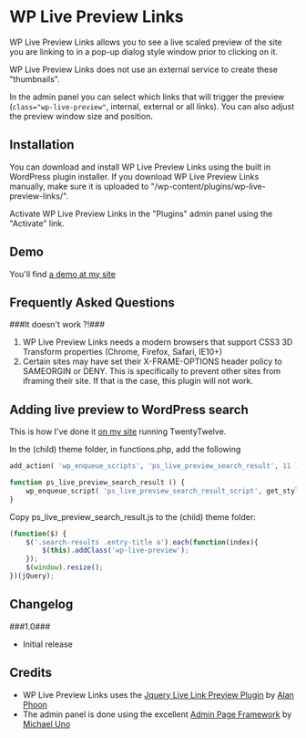 WP Live Preview Links
=====================


WP Live Preview Links allows you to see a live scaled preview of the site you are linking to in a pop-up dialog style window prior to clicking on it.

WP Live Preview Links does not use an external service to create these "thumbnails".

In the admin panel you can select which links that will trigger the preview (`class="wp-live-preview"`, internal, external or all links). You can also adjust the preview window size and position.


Installation 
-------------

You can download and install WP Live Preview Links using the built in WordPress plugin installer. If you download WP Live Preview Links manually, make sure it is uploaded to "/wp-content/plugins/wp-live-preview-links/".

Activate WP Live Preview Links in the "Plugins" admin panel using the "Activate" link.

Demo
-------

You'll find [a demo at my site](http://soderlind.no/wp-live-preview-links/#demo)

Frequently Asked Questions 
--------------------------

###It doesn't work ?!###

1. WP Live Preview Links needs a modern browsers that support CSS3 3D Transform properties (Chrome, Firefox, Safari, IE10+)
1. Certain sites may have set their X-FRAME-OPTIONS header policy to SAMEORGIN or DENY. This is specifically to prevent other sites from iframing their site. If that is the case, this plugin will not work.


Adding live preview to WordPress search
---------------------------------------

This is how I've done it [on my site](http://soderlind.no/?s=plugin) running TwentyTwelve.

In the (child) theme folder, in functions.php, add the following

```php
add_action( 'wp_enqueue_scripts', 'ps_live_preview_search_result', 11 );

function ps_live_preview_search_result () {
	wp_enqueue_script( 'ps_live_preview_search_result_script', get_stylesheet_directory_uri() .  '/ps_live_preview_search_result.js', array('wp-live-preview-links'), false, true );
}
```

Copy ps_live_preview_search_result.js to the (child) theme folder:
```javascript
(function($) {
	$('.search-results .entry-title a').each(function(index){
		$(this).addClass('wp-live-preview');
	});
	$(window).resize();
})(jQuery);
```


Changelog
---------
###1.0###
* Initial release


Credits
-------
* WP Live Preview Links uses the [Jquery Live Link Preview Plugin](https://github.com/alanphoon/jquery-live-preview)  by [Alan Phoon](http://www.ampedupdesigns.com/about)
* The admin panel is done using the excellent [Admin Page Framework](http://wordpress.org/plugins/admin-page-framework/) by [Michael Uno](http://michaeluno.jp/)
